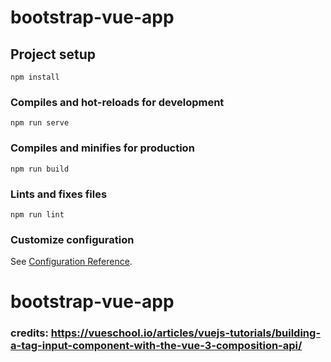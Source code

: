 # bootstrap-vue-app

## Project setup
```
npm install
```

### Compiles and hot-reloads for development
```
npm run serve
```

### Compiles and minifies for production
```
npm run build
```

### Lints and fixes files
```
npm run lint
```

### Customize configuration
See [Configuration Reference](https://cli.vuejs.org/config/).
# bootstrap-vue-app

### credits: https://vueschool.io/articles/vuejs-tutorials/building-a-tag-input-component-with-the-vue-3-composition-api/
